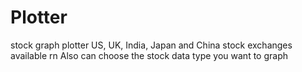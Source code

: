# Plotter
stock graph plotter
US, UK, India, Japan and China stock exchanges available rn
Also can choose the stock data type you want to graph
